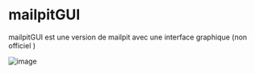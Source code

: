 # mailpitGUI
 mailpitGUI est une version de mailpit avec une interface graphique (non officiel ) 

![image](https://github.com/julesledev/mailpitGUI/assets/71714827/6f2182df-5d0c-42b9-a046-cb25066effff)
